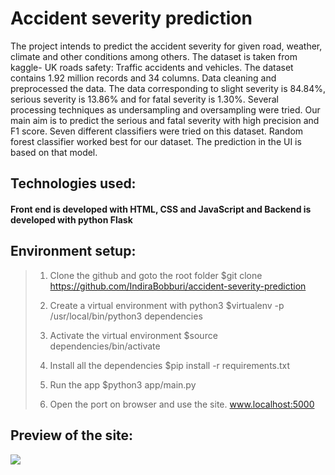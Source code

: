 # Accident severity prediction
The project intends to predict the accident severity for given road, weather, climate and other conditions among others. The dataset is taken from kaggle- UK roads safety: Traffic accidents and vehicles. The dataset contains 1.92 million records and 34 columns. Data cleaning and preprocessed the data. The data corresponding to slight severity is 84.84%, serious severity is 13.86% and for fatal severity is 1.30%. Several processing techniques as undersampling and oversampling were tried. Our main aim is to predict the serious and fatal severity with high precision and F1 score. Seven different classifiers were tried on this dataset. Random forest classifier worked best for our dataset. The prediction in the UI is based on that model.

## Technologies used:
#### Front end is developed with HTML, CSS and JavaScript and Backend is developed with python Flask

## Environment setup:

> 1. Clone the github and goto the root folder
> $git clone https://github.com/IndiraBobburi/accident-severity-prediction
>
> 2. Create a virtual environment with python3
> $virtualenv -p /usr/local/bin/python3 dependencies
>
> 3. Activate the virtual environment
> $source dependencies/bin/activate
>
> 4. Install all the dependencies
> $pip install -r requirements.txt
>
> 5. Run the app
> $python3 app/main.py
>
> 6. Open the port on browser and use the site.
> www.localhost:5000

## Preview of the site:
![](images/preview.png)

